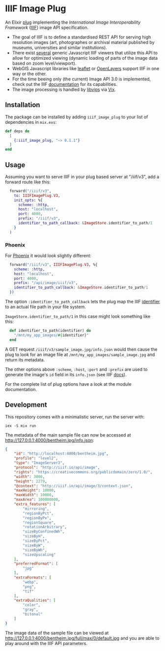 # IIIF Image Plug

An Elixir [plug](https://hexdocs.pm/plug/readme.html) implementing the _International Image Interoperability Framework_ ([IIIF](https://iiif.io/)) image API specification. 

- The goal of IIIF is to define a standardised REST API for serving high resolution images (art, photographes or archival material published by museums, universities and similar institutions).
- There exist [several](https://iiif.io/get-started/iiif-viewers/) generic Javascript IIIF viewers that utilize this API to allow for optimized viewing (dynamic loading of parts of the image data based on zoom level/viewport).
- WebGIS Javascript libraries like [leaflet](https://github.com/mejackreed/Leaflet-IIIF) or [OpenLayers](https://openlayers.org/en/latest/examples/iiif.html) support IIIF in one way or the other.
- For the time beeing only (the current) Image API 3.0 is implemented, check out the IIIF [documentation](https://iiif.io/api/image/3.0/) for its capabilities.
- The image processing is handled by [libvips](https://www.libvips.org/) via [Vix](https://hex.pm/packages/vix).

## Installation 

The package can be installed
by adding `iiif_image_plug` to your list of dependencies in `mix.exs`:

```elixir
def deps do
  [
    {:iiif_image_plug, "~> 0.1.1"}
  ]
end
```

## Usage

Assuming you want to serve IIIF in your plug based server at "/iiif/v3", add a forward route like this: 

```elixir
  forward("/iiif/v3",
    to: IIIFImagePlug.V3,
    init_opts: %{
      scheme: :http,
      host: "localhost",
      port: 4000,
      prefix: "/iiif/v3",
      identifier_to_path_callback: &ImageStore.identifier_to_path/1
    }
  )
```

### Phoenix
For [Phoenix](https://www.phoenixframework.org/) it would look slightly different:

```elixir
  forward("/iiif/v3", IIIFImagePlug.V3, %{
    scheme: :http,
    host: "localhost",
    port: 4000,
    prefix: "/api/image/iiif/v3",
    identifier_to_path_callback: &ImageStore.identifier_to_path/1
  })
```

The option `:identifier_to_path_callback` lets the plug map the IIIF [identifier](https://iiif.io/api/image/3.0/#21-image-request-uri-syntax) to an actual file path in your file system. 

`ImageStore.identifier_to_path/1` in this case might look something like this:

```elixir
  def identifier_to_path(identifier) do
    "/mnt/my_app_images/#{identifier}"
  end
```

A GET request `/iiif/v3/sample_image.jpg/info.json` would then cause the plug to look for an image file at `/mnt/my_app_images/sample_image.jpg` and return its metadata.

The other options above `:scheme`, `:host`, `:port` and `:prefix` are used to generate the image's `id` field in its `info.json` (see IIIF [docs](https://iiif.io/api/image/3.0/#51-image-information-request)).

For the complete list of plug options have a look at the module documentation.

## Development

This repository comes with a minimalistic server, run the server with:

```
iex -S mix run
```

The metadata of the main sample file can now be accessed at http://127.0.0.1:4000/bentheim.jpg/info.json:

```json
{
    "id": "http://localhost:4000/bentheim.jpg",
    "profile": "level2",
    "type": "ImageServer3",
    "protocol": "http://iiif.io/api/image",
    "rights": "https://creativecommons.org/publicdomain/zero/1.0/",
    "width": 3000,
    "height": 2279,
    "@context": "http://iiif.io/api/image/3/context.json",
    "maxHeight": 10000,
    "maxWidth": 10000,
    "maxArea": 100000000,
    "extra_features": [
        "mirroring",
        "regionByPct",
        "regionByPx",
        "regionSquare",
        "rotationArbitrary",
        "sizeByConfinedWh",
        "sizeByH",
        "sizeByPct",
        "sizeByW",
        "sizeByWh",
        "sizeUpscaling"
    ],
    "preferredFormat": [
        "jpg"
    ],
    "extraFormats": [
        "webp",
        "png",
        "tif"
    ],
    "extraQualities": [
        "color",
        "gray",
        "bitonal"
    ]
}
```

The image data of the sample file can be viewed at http://127.0.0.1:4000/bentheim.jpg/full/max/0/default.jpg and you are able to play around with the IIIF API parameters.